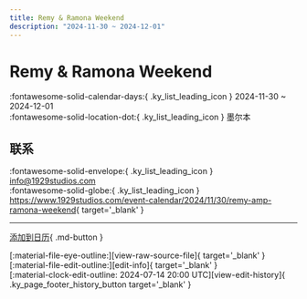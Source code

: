 ```yaml
---
title: Remy & Ramona Weekend
description: "2024-11-30 ~ 2024-12-01"
---
```


# Remy & Ramona Weekend 

:fontawesome-solid-calendar-days:{ .ky_list_leading_icon } 2024-11-30 ~ 2024-12-01  
:fontawesome-solid-location-dot:{ .ky_list_leading_icon } 墨尔本  

## 联系

:fontawesome-solid-envelope:{ .ky_list_leading_icon } <info@1929studios.com>  
:fontawesome-solid-globe:{ .ky_list_leading_icon } <https://www.1929studios.com/event-calendar/2024/11/30/remy-amp-ramona-weekend>{ target='_blank' }  

---

[添加到日历](https://swing.news/ics/zh-Hans/2024/au/remy-n-ramona-weekend-2024.ics){ .md-button }

<div class="ky_page_footer" markdown>
<div class="ky_page_footer_trailing" markdown="span">
[:material-file-eye-outline:][view-raw-source-file]{ target='_blank' }
[:material-file-edit-outline:][edit-info]{ target='_blank' }
</div>
<div class="ky_page_footer_leading" markdown="span">
[:material-clock-edit-outline: 2024-07-14 20:00 UTC][view-edit-history]{ .ky_page_footer_history_button target='_blank' }
</div>
</div>

[view-raw-source-file]: https://github.com/swingdance/events/blob/main/2024/au/remy-n-ramona-weekend-2024.json "查看原始源文件"
[edit-info]: https://github.com/swingdance/events/issues/new?assignees=&labels=update+event&projects=&template=03-update_entity.yml&title=%5B2024%2Fau%5D%20Remy%20%26%20Ramona%20Weekend&region=au&year=2024&id=remy-n-ramona-weekend-2024&name=Remy%20%26%20Ramona%20Weekend&org_id= "编辑信息"

[view-edit-history]: https://github.com/swingdance/events/commits/main/2024/au/remy-n-ramona-weekend-2024.json "查看编辑历史"

